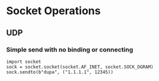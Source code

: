 # Socket Operations

## UDP

### Simple send with no binding or connecting
```
import socket
sock = socket.socket(socket.AF_INET, socket.SOCK_DGRAM)
sock.sendto(b"dupa", ("1.1.1.1", 12345))
```
